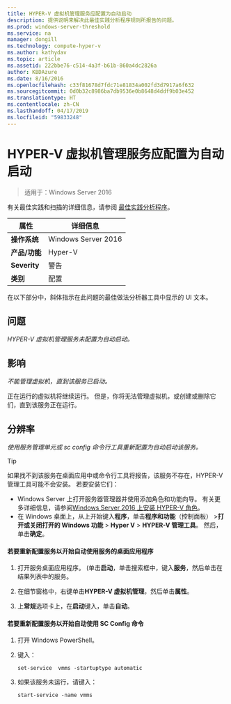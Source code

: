 ```yaml
---
title: HYPER-V 虚拟机管理服务应配置为自动启动
description: 提供说明来解决此最佳实践分析程序规则所报告的问题。
ms.prod: windows-server-threshold
ms.service: na
manager: dongill
ms.technology: compute-hyper-v
ms.author: kathydav
ms.topic: article
ms.assetid: 222bbe76-c514-4a3f-b61b-860a4dc2826a
author: KBDAzure
ms.date: 8/16/2016
ms.openlocfilehash: c33f81678d7fdc71e81834a002fd3d7917a6f632
ms.sourcegitcommit: 0d0b32c8986ba7db9536e0b8648d4ddf9b03e452
ms.translationtype: HT
ms.contentlocale: zh-CN
ms.lasthandoff: 04/17/2019
ms.locfileid: "59833248"
---
```

# <a name="the-hyper-v-virtual-machine-management-service-should-be-configured-to-start-automatically"></a>HYPER-V 虚拟机管理服务应配置为自动启动

>适用于：Windows Server 2016

有关最佳实践和扫描的详细信息，请参阅 [最佳实践分析程序](https://go.microsoft.com/fwlink/?LinkId=122786)。  
  
|属性|详细信息|  
|-|-|  
|**操作系统**|Windows Server 2016|  
|**产品/功能**|Hyper-V|  
|**Severity**|警告|  
|**类别**|配置|  

在以下部分中，斜体指示在此问题的最佳做法分析器工具中显示的 UI 文本。

## <a name="issue"></a>问题  
  
*HYPER-V 虚拟机管理服务未配置为自动启动。*  
  
## <a name="impact"></a>影响  
  
*不能管理虚拟机，直到该服务已启动。*  
  
正在运行的虚拟机将继续运行。 但是，你将无法管理虚拟机，或创建或删除它们，直到该服务正在运行。  
  
## <a name="resolution"></a>分辨率  
  
*使用服务管理单元或 sc config 命令行工具重新配置为自动启动该服务。*  
  
> [!TIP]  
> 如果找不到该服务在桌面应用中或命令行工具将报告，该服务不存在，HYPER-V 管理工具可能不会安装。 若要安装它们：  
>   
> - Windows Server 上打开服务器管理器并使用添加角色和功能向导。 有关更多详细信息，请参阅[Windows Server 2016 上安装 HYPER-V 角色](../get-started/Install-the-Hyper-V-role-on-Windows-Server.md)。  
> - 在 Windows 桌面上，从上开始键入**程序**，单击**程序和功能**（控制面板） >**打开或关闭打开的 Windows 功能** >  **Hyper V** > **HYPER-V 管理工具**。 然后，单击**确定**。  
  
#### <a name="to-reconfigure-the-service-to-start-automatically-using-the-services-desktop-app"></a>若要重新配置服务以开始自动使用服务的桌面应用程序  
  
1.  打开服务桌面应用程序。 (单击**启动**，单击搜索框中，键入**服务**，然后单击在结果列表中的服务。  
  
2.  在细节窗格中，右键单击**HYPER-V 虚拟机管理**，然后单击**属性**。  
  
3.  上**常规**选项卡上，在**启动**键入，单击**自动**。  
  
#### <a name="to-reconfigure-the-service-to-start-automatically-using-the-sc-config-command"></a>若要重新配置服务以开始自动使用 SC Config 命令  
  
1.  打开 Windows PowerShell。  
  
2.  键入：  
  
    ```  
    set-service  vmms -startuptype automatic  
    ```  
  
3.  如果该服务未运行，请键入：  
  
    ```  
    start-service -name vmms  
    ```  
  


